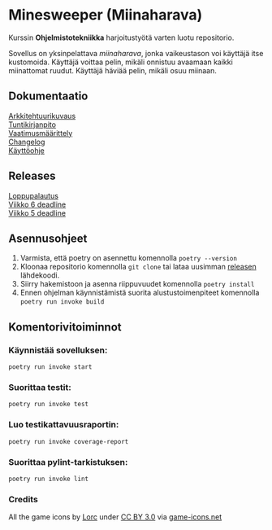 # Minesweeper (Miinaharava)

Kurssin **Ohjelmistotekniikka** harjoitustyötä varten luotu repositorio.

Sovellus on yksinpelattava *miinaharava*, jonka vaikeustason voi käyttäjä itse kustomoida. Käyttäjä voittaa pelin, mikäli onnistuu avaamaan kaikki miinattomat ruudut. Käyttäjä häviää pelin, mikäli osuu miinaan.

## Dokumentaatio
[Arkkitehtuurikuvaus](https://github.com/xelmas/ot-miinaharava/blob/main/dokumentaatio/arkkitehtuuri.md) \
[Tuntikirjanpito](https://github.com/xelmas/ot-miinaharava/blob/main/dokumentaatio/tuntikirjanpito.md) \
[Vaatimusmäärittely](https://github.com/xelmas/ot-miinaharava/blob/main/dokumentaatio/vaatimusmaarittely.md) \
[Changelog](https://github.com/xelmas/ot-miinaharava/blob/main/dokumentaatio/changelog.md) \
[Käyttöohje](https://github.com/xelmas/ot-miinaharava/blob/main/dokumentaatio/kayttoohje.md)

## Releases
[Loppupalautus](https://github.com/xelmas/ot-miinaharava/releases/tag/loppupalautus) \
[Viikko 6 deadline](https://github.com/xelmas/ot-miinaharava/releases/tag/viikko6) \
[Viikko 5 deadline](https://github.com/xelmas/ot-miinaharava/releases/tag/viikko5) 

## Asennusohjeet

1. Varmista, että poetry on asennettu komennolla ```poetry --version```
2. Kloonaa repositorio komennolla ```git clone``` tai lataa uusimman [releasen](https://github.com/xelmas/ot-miinaharava/releases/tag/loppupalautus) lähdekoodi.
3. Siirry hakemistoon ja asenna riippuvuudet komennolla ```poetry install```
4. Ennen ohjelman käynnistämistä suorita alustustoimenpiteet komennolla ```poetry run invoke build```

## Komentorivitoiminnot

### Käynnistää sovelluksen:
```
poetry run invoke start
```

### Suorittaa testit:
```
poetry run invoke test
```

### Luo testikattavuusraportin:
```
poetry run invoke coverage-report
```

### Suorittaa pylint-tarkistuksen:
```
poetry run invoke lint
```

### Credits

All the game icons by [Lorc](https://lorcblog.blogspot.com/) under [CC BY 3.0](https://creativecommons.org/licenses/by/3.0/) via [game-icons.net](https://game-icons.net/)
